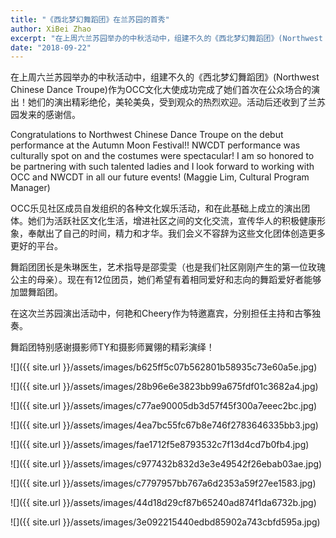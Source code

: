 ```yaml
---
title: "《西北梦幻舞蹈团》在兰苏园的首秀"
author: XiBei Zhao
excerpt: "在上周六兰苏园举办的中秋活动中，组建不久的《西北梦幻舞蹈团》(Northwest Chinese Dance Troupe)作为OCC文化大使成功完成了她们首次在公众场合的演出！她们的演出精彩绝伦，美轮美奂，受到观众的热烈欢迎。活动后还收到了兰苏园发来的感谢信。"
date: "2018-09-22"
---
```


在上周六兰苏园举办的中秋活动中，组建不久的《西北梦幻舞蹈团》(Northwest Chinese Dance Troupe)作为OCC文化大使成功完成了她们首次在公众场合的演出！她们的演出精彩绝伦，美轮美奂，受到观众的热烈欢迎。活动后还收到了兰苏园发来的感谢信。

Congratulations to Northwest Chinese Dance Troupe on the debut performance at the Autumn Moon Festival!! NWCDT performance was culturally spot on and the costumes were spectacular! I am so honored to be partnering with such talented ladies and I look forward to working with OCC and NWCDT in all our future events! (Maggie Lim, Cultural Program Manager)

OCC乐见社区成员自发组织的各种文化娱乐活动，和在此基础上成立的演出团体。她们为活跃社区文化生活，增进社区之间的文化交流，宣传华人的积极健康形象，奉献出了自己的时间，精力和才华。我们会义不容辞为这些文化团体创造更多更好的平台。

舞蹈团团长是朱琳医生，艺术指导是邵雯雯（也是我们社区刚刚产生的第一位玫瑰公主的母亲）。现在有12位团员，她们希望有着相同爱好和志向的舞蹈爱好者能够加盟舞蹈团。

在这次兰苏园演出活动中，何艳和Cheery作为特邀嘉宾，分别担任主持和古筝独奏。

舞蹈团特别感谢摄影师TY和摄影师翼翎的精彩演绎！

![]({{ site.url }}/assets/images/b625ff5c07b562801b58935c73e60a5e.jpg)

![]({{ site.url }}/assets/images/28b96e6e3823bb99a675fdf01c3682a4.jpg)

![]({{ site.url }}/assets/images/c77ae90005db3d57f45f300a7eeec2bc.jpg)

![]({{ site.url }}/assets/images/4ea7bc55fc67b8e746f2783646335bb3.jpg)

![]({{ site.url }}/assets/images/fae1712f5e8793532c7f13d4cd7b0fb4.jpg)

![]({{ site.url }}/assets/images/c977432b832d3e3e49542f26ebab03ae.jpg)

![]({{ site.url }}/assets/images/c7797957bb767a6d2353a59f27ee1583.jpg)

![]({{ site.url }}/assets/images/44d18d29cf87b65240ad874f1da6732b.jpg)

![]({{ site.url }}/assets/images/3e092215440edbd85902a743cbfd595a.jpg)
